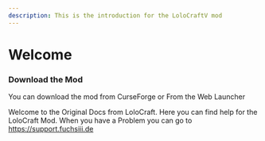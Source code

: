 ```yaml
---
description: This is the introduction for the LoloCraftV mod
---
```


# Welcome

### Download the Mod

You can download the mod from CurseForge or From the Web Launcher

Welcome to the Original Docs from LoloCraft. Here you can find help for the LoloCraft Mod. When you have a Problem you can go to https://support.fuchsiii.de
